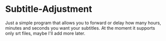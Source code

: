 # Subtitle-Adjustment

Just a simple program that allows you to forward or delay how many hours, minutes and seconds you want your subtitles.
At the moment it supports only srt files, maybe I'll add more later.
